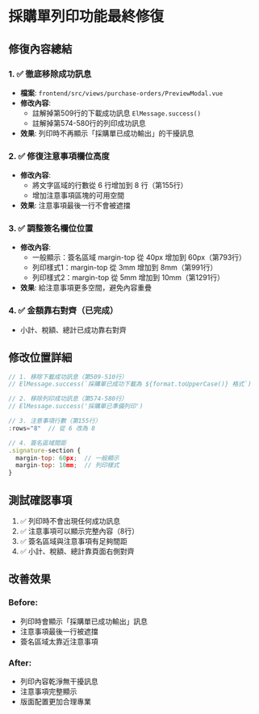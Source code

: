 # 採購單列印功能最終修復

## 修復內容總結

### 1. ✅ 徹底移除成功訊息
- **檔案**: `frontend/src/views/purchase-orders/PreviewModal.vue`
- **修改內容**:
  - 註解掉第509行的下載成功訊息 `ElMessage.success()`
  - 註解掉第574-580行的列印成功訊息
- **效果**: 列印時不再顯示「採購單已成功輸出」的干擾訊息

### 2. ✅ 修復注意事項欄位高度
- **修改內容**:
  - 將文字區域的行數從 6 行增加到 8 行（第155行）
  - 增加注意事項區塊的可用空間
- **效果**: 注意事項最後一行不會被遮擋

### 3. ✅ 調整簽名欄位位置
- **修改內容**:
  - 一般顯示：簽名區域 margin-top 從 40px 增加到 60px（第793行）
  - 列印樣式1：margin-top 從 3mm 增加到 8mm（第991行）
  - 列印樣式2：margin-top 從 5mm 增加到 10mm（第1291行）
- **效果**: 給注意事項更多空間，避免內容重疊

### 4. ✅ 金額靠右對齊（已完成）
- 小計、稅額、總計已成功靠右對齊

## 修改位置詳細

```javascript
// 1. 移除下載成功訊息（第509-510行）
// ElMessage.success(`採購單已成功下載為 ${format.toUpperCase()} 格式`)

// 2. 移除列印成功訊息（第574-580行）
// ElMessage.success('採購單已準備列印')

// 3. 注意事項行數（第155行）
:rows="8"  // 從 6 改為 8

// 4. 簽名區域間距
.signature-section {
  margin-top: 60px;  // 一般顯示
  margin-top: 10mm;  // 列印樣式
}
```

## 測試確認事項

1. ✅ 列印時不會出現任何成功訊息
2. ✅ 注意事項可以顯示完整內容（8行）
3. ✅ 簽名區域與注意事項有足夠間距
4. ✅ 小計、稅額、總計靠頁面右側對齊

## 改善效果

### Before:
- 列印時會顯示「採購單已成功輸出」訊息
- 注意事項最後一行被遮擋
- 簽名區域太靠近注意事項

### After:
- 列印內容乾淨無干擾訊息
- 注意事項完整顯示
- 版面配置更加合理專業